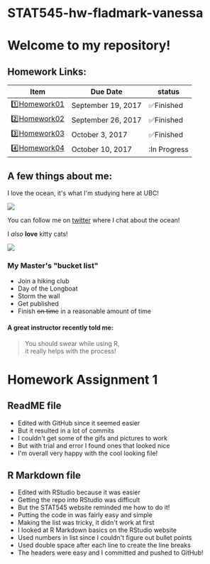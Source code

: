 # STAT545-hw-fladmark-vanessa

# Welcome to my repository!

## Homework Links:

|    **Item**     | **Due Date**          | **status** |
|-----------------|-----------------------|------------|
| :one:[Homework01](https://github.com/vanflad/STAT545-hw-fladmark-vanessa/blob/master/hw01_gapminder.md) | September 19, 2017 |:white_check_mark:Finished    |
| :two:[Homework02](https://github.com/vanflad/STAT545-hw-fladmark-vanessa/tree/master/Homework2) | September 26, 2017 |:white_check_mark:Finished    |
| :three:[Homework03](https://github.com/vanflad/STAT545-hw-fladmark-vanessa/tree/master/Homework%203)| October 3, 2017   |:white_check_mark:Finished    |
| :four:[Homework04](https://github.com/vanflad/STAT545-hw-fladmark-vanessa/tree/master/Homework%203)| October 10, 2017   |:In Progress    |

## A few things about me:

I love the ocean, it's what I'm studying here at UBC!

![](https://media.giphy.com/media/3oz8xur099boo4N9aU/source.gif)

You can follow me on [twitter](https://twitter.com/FladmarkVanessa) where I chat about the ocean!

I *also* **love** kitty cats!

![](http://domesticcatworld.com/wp-content/uploads/2013/01/2-Tabby-cats.jpg)

### My Master's "bucket list"
- Join a hiking club
- Day of the Longboat
- Storm the wall
- Get published
- Finish ~~on time~~ in a reasonable amount of time

#### A great instructor recently told me:
>You should swear while using R,  
it really helps with the process!

# Homework Assignment 1

## ReadME file

- Edited with GitHub since it seemed easier
- But it resulted in a lot of commits
- I couldn't get some of the gifs and pictures to work
- But with trial and error I found ones that looked nice
- I'm overall very happy with the cool looking file!

## R Markdown file

- Edited with RStudio because it was easier
- Getting the repo into RStudio was difficult
- But the STAT545 website reminded me how to do it!
- Putting the code in was fairly easy and simple
- Making the list was tricky, it didn't work at first
- I looked at R Markdown basics on the RStudio website
- Used numbers in list since I couldn't figure out bullet points
- Used double space after each line to create the line breaks
- The headers were easy and I committed and pushed to GitHub!
